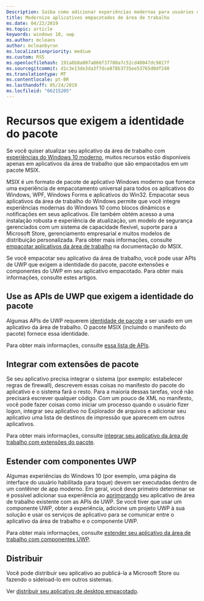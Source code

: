 ```yaml
---
Description: Saiba como adicionar experiências modernas para usuários do Windows 10 em um aplicativo da área de trabalho que você empacotadas em um pacote de aplicativo do Windows.
title: Modernize aplicativos empacotados de área de trabalho
ms.date: 04/22/2019
ms.topic: article
keywords: windows 10, uwp
ms.author: mcleans
author: mcleanbyron
ms.localizationpriority: medium
ms.custom: RS5
ms.openlocfilehash: 191a8b8a007a866f37780a7c52cd40047dc9817f
ms.sourcegitcommit: d1c3e13de3da3f7dce878b3735ee53765d0df240
ms.translationtype: MT
ms.contentlocale: pt-BR
ms.lasthandoff: 05/24/2019
ms.locfileid: "66215205"
---
```

# <a name="features-that-require-package-identity"></a>Recursos que exigem a identidade do pacote

Se você quiser atualizar seu aplicativo da área de trabalho com [experiências do Windows 10 moderno](index.md), muitos recursos estão disponíveis apenas em aplicativos da área de trabalho que são empacotados em um pacote MSIX.

MSIX é um formato de pacote de aplicativo Windows moderno que fornece uma experiência de empacotamento universal para todos os aplicativos do Windows, WPF, Windows Forms e aplicativos do Win32. Empacotar seus aplicativos da área de trabalho do Windows permite que você integre experiências modernas do Windows 10 como blocos dinâmicos e notificações em seus aplicativos. Ele também obtém acesso a uma instalação robusta e experiência de atualização, um modelo de segurança gerenciados com um sistema de capacidade flexível, suporte para a Microsoft Store, gerenciamento empresarial e muitos modelos de distribuição personalizada. Para obter mais informações, consulte [empacotar aplicativos da área de trabalho](https://docs.microsoft.com/windows/msix/desktop/desktop-to-uwp-root) na documentação do MSIX.

Se você empacotar seu aplicativo da área de trabalho, você pode usar APIs de UWP que exigem a identidade do pacote, pacote extensões e componentes do UWP em seu aplicativo empacotado. Para obter mais informações, consulte estes artigos.

## <a name="use-uwp-apis-that-require-package-identity"></a>Use as APIs de UWP que exigem a identidade do pacote

Algumas APIs de UWP requerem [identidade de pacote](https://docs.microsoft.com/uwp/schemas/appxpackage/uapmanifestschema/element-identity) a ser usado em um aplicativo da área de trabalho. O pacote MSIX (incluindo o manifesto do pacote) fornece essa identidade.

Para obter mais informações, consulte [essa lista de APIs](desktop-to-uwp-supported-api.md#list-of-apis).

## <a name="integrate-with-package-extensions"></a>Integrar com extensões de pacote

Se seu aplicativo precisa integrar o sistema (por exemplo: estabelecer regras de firewall), descrevem essas coisas no manifesto do pacote do aplicativo e o sistema fará o resto. Para a maioria dessas tarefas, você não precisará escrever qualquer código. Com um pouco de XML no manifesto, você pode fazer coisas como iniciar um processo quando o usuário fizer logon, integrar seu aplicativo no Explorador de arquivos e adicionar seu aplicativo uma lista de destinos de impressão que aparecem em outros aplicativos.

Para obter mais informações, consulte [integrar seu aplicativo da área de trabalho com extensões do pacote](desktop-to-uwp-extensions.md).

## <a name="extend-with-uwp-components"></a>Estender com componentes UWP

Algumas experiências do Windows 10 (por exemplo, uma página da interface do usuário habilitada para toque) devem ser executadas dentro de um contêiner de app moderno. Em geral, você deve primeiro determinar se é possível adicionar sua experiência ao [aprimorando](desktop-to-uwp-enhance.md) seu aplicativo de área de trabalho existente com as APIs de UWP. Se você tiver que usar um componente UWP, obter a experiência, adicione um projeto UWP à sua solução e usar os serviços de aplicativo para se comunicar entre o aplicativo da área de trabalho e o componente UWP.

Para obter mais informações, consulte [estender seu aplicativo da área de trabalho com componentes UWP](desktop-to-uwp-extend.md).

## <a name="distribute"></a>Distribuir

Você pode distribuir seu aplicativo ao publicá-la a Microsoft Store ou fazendo o sideload-lo em outros sistemas.

Ver [distribuir seu aplicativo de desktop empacotado](desktop-to-uwp-distribute.md).
